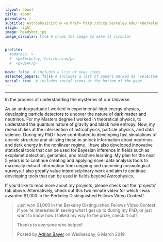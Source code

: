 ```yaml
---
layout: about
title: about
permalink: /
subtitle: Astrophysicist @ <a href='http://bccp.berkeley.edu/'>Berkeley Center for Cosmological Physics</a>, UC Berkeley  <br><br> #Address. Contacts. Moto. Etc.
align: right
image: headshot.jpg
image_circular: true # crops the image to make it circular


profile:
  #address: >
  #  <p>Berkeley, California</p>
  #  <p>USA</p>

news: false  # includes a list of news items
selected_papers: false # includes a list of papers marked as "selected={true}"
social: true  # includes social icons at the bottom of the page
---
```


-----------------

In the process of understanding the mysteries of our Universe. 

As an undergraduate I worked in experimental high energy physics, developing particle detectors to uncover the nature of dark matter and neutrinos. For my Masters degree I worked in theoretical physics, to understand the quantum nature of gravity and black hole entropy. Now, my research lies at the intersection of astrophysics, particle physics, and data science. During my PhD I have contributed to developing fast simulations of cosmic structure and utilizing these to unlock information about neutrinos and dark energy in the nonlinear regime. I have also developed innovative statistical tools that can be used for Bayesian inference in fields such as exoplanet detection, genomics, and machine learning. My plan for the next 5 years is to continue creating and applying novel data analysis tools to maximally extract information from ongoing and upcoming cosmological surveys. I also greatly value interdisciplinary work and aim to continue developing tools that can be used in fields beyond Astrophysics.

If you'd like to read more about my projects, please check out the 'projects' tab above. Alternatively, check out this two minute video for which I was awarded $1,000 in the Berkeley Distinguished Fellows Video Contest!

<div id="fb-root"></div>
<script async defer crossorigin="anonymous" src="https://connect.facebook.net/en_GB/sdk.js#xfbml=1&version=v14.0" nonce="yAvyOwMo"></script>

<div class="fb-video" data-href="https://www.facebook.com/theadrianbayer/videos/10211333357568703/" data-width="500" data-show-text="true"><blockquote cite="https://www.facebook.com/theadrianbayer/videos/10211333357568703/" class="fb-xfbml-parse-ignore"><a href="https://www.facebook.com/theadrianbayer/videos/10211333357568703/"></a><p>Just won $1,000 in the Berkeley Distinguished Fellows Video Contest! If you’re interested in seeing what I get up to during my PhD, or just want to know how I talked my way to the prize, check it out!

Thanks to everyone who helped!</p>Posted by <a href="https://www.facebook.com/theadrianbayer">Adrian Bayer</a> on Wednesday, 6 March 2019</blockquote></div>




<!-- Write your biography here. Tell the world about yourself. Link to your favorite [subreddit](http://reddit.com). You can put a picture in, too. The code is already in, just name your picture `prof_pic.jpg` and put it in the `img/` folder.

Put your address / P.O. box / other info right below your picture. You can also disable any these elements by editing `profile` property of the YAML header of your `_pages/about.md`. Edit `_bibliography/papers.bib` and Jekyll will render your [publications page](/al-folio/publications/) automatically.

Link to your social media connections, too. This theme is set up to use [Font Awesome icons](http://fortawesome.github.io/Font-Awesome/) and [Academicons](https://jpswalsh.github.io/academicons/), like the ones below. Add your Facebook, Twitter, LinkedIn, Google Scholar, or just disable all of them. -->
